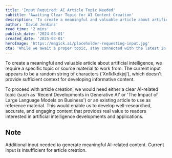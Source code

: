 ```yaml
---
title: 'Input Required: AI Article Topic Needed'
subtitle: 'Awaiting Clear Topic for AI Content Creation'
description: 'To create a meaningful and valuable article about artificial intelligence, we require a specific topic or source material to work from. The current input is insufficient for developing informative content.'
author: 'David Jenkins'
read_time: '2 mins'
publish_date: '2024-03-01'
created_date: '2025-03-01'
heroImage: 'https://magick.ai/placeholder-requesting-input.jpg'
cta: 'While we await a proper topic, stay connected with the latest in AI developments by following us on LinkedIn. Our network of technology experts regularly shares insights on cutting-edge artificial intelligence trends and breakthroughs.'
---
```


To create a meaningful and valuable article about artificial intelligence, we require a specific topic or source material to work from. The current input appears to be a random string of characters ('Xnfkfkdkjxj'), which doesn't provide sufficient context for developing informative content.

To proceed with article creation, we would need either a clear AI-related topic (such as 'Recent Developments in Generative AI' or 'The Impact of Large Language Models on Business') or an existing article to use as reference material. This would enable us to develop well-researched, accurate, and engaging content that provides real value to readers interested in artificial intelligence developments and applications.

## Note
Additional input needed to generate meaningful AI-related content. Current input is insufficient for article creation.